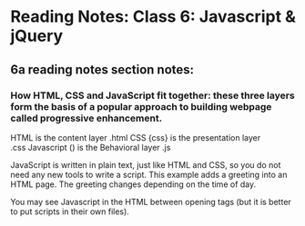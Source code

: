 # Reading Notes: Class 6: Javascript & jQuery

## 6a reading notes section notes:

### How HTML, CSS and JavaScript fit together: these three layers form the basis of a popular approach to building webpage  called progressive enhancement.

HTML <html> 	is the content layer
	.html
CSS {css}	 is the presentation layer	
  .css
Javascript ()	is the Behavioral layer	
  .js

JavaScript is written in plain text, just like HTML and CSS, so you do not need any new tools to write a script. This example adds a greeting into an HTML page. The greeting changes depending on the time of day.

You may see Javascript in the HTML between opening <script> and closing </script> tags (but it is better to put scripts in their own files).
